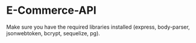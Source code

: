 # E-Commerce-API

Make sure you have the required libraries installed (express, body-parser, jsonwebtoken, bcrypt, sequelize, pg).
